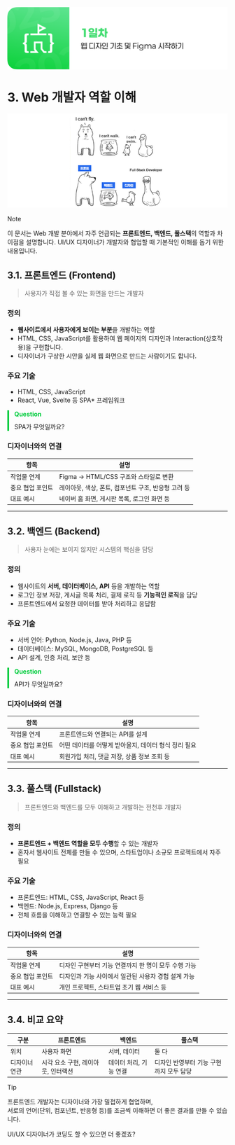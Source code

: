 <img src="./header.png" />

# 3. Web 개발자 역할 이해

<img src="./src/03/fullstack.png" />

> [!NOTE]
> 이 문서는 Web 개발 분야에서 자주 언급되는 **프론트엔드, 백엔드, 풀스택**의 역할과 차이점을 설명합니다.
> UI/UX 디자이너가 개발자와 협업할 때 기본적인 이해를 돕기 위한 내용입니다.

## 3.1. 프론트엔드 (Frontend)

> 사용자가 직접 볼 수 있는 화면을 만드는 개발자

### 정의

- **웹사이트에서 사용자에게 보이는 부분**을 개발하는 역할
- HTML, CSS, JavaScript를 활용하여 웹 페이지의 디자인과 Interaction(상호작용)을 구현합니다.
- 디자이너가 구상한 시안을 실제 웹 화면으로 만드는 사람이기도 합니다.

### 주요 기술

- HTML, CSS, JavaScript
- React, Vue, Svelte 등 SPA\* 프레임워크

<div style="border-left: 4px solid rgb(0, 204, 61); padding: 0px 12px;">
  <p style="color: rgb(0, 204, 61); padding: 0; margin: 0 0 10px 0;"><strong>Question</strong></p>
  <p style="padding: 0; margin: 0;">SPA가 무엇일까요?</p>
</div>

### 디자이너와의 연결

| 항목             | 설명                                                |
| ---------------- | --------------------------------------------------- |
| 작업물 연계      | Figma → HTML/CSS 구조와 스타일로 변환               |
| 중요 협업 포인트 | 레이아웃, 색상, 폰트, 컴포넌트 구조, 반응형 고려 등 |
| 대표 예시        | 네이버 홈 화면, 게시판 목록, 로그인 화면 등         |

---

## 3.2. 백엔드 (Backend)

> 사용자 눈에는 보이지 않지만 시스템의 핵심을 담당

### 정의

- 웹사이트의 **서버, 데이터베이스, API** 등을 개발하는 역할
- 로그인 정보 저장, 게시글 목록 처리, 결제 로직 등 **기능적인 로직**을 담당
- 프론트엔드에서 요청한 데이터를 받아 처리하고 응답함

### 주요 기술

- 서버 언어: Python, Node.js, Java, PHP 등
- 데이터베이스: MySQL, MongoDB, PostgreSQL 등
- API 설계, 인증 처리, 보안 등

<div style="border-left: 4px solid rgb(0, 204, 61); padding: 0px 12px;">
  <p style="color: rgb(0, 204, 61); padding: 0; margin: 0 0 10px 0;"><strong>Question</strong></p>
  <p style="padding: 0; margin: 0;">API가 무엇일까요?</p>
</div>

### 디자이너와의 연결

| 항목             | 설명                                                 |
| ---------------- | ---------------------------------------------------- |
| 작업물 연계      | 프론트엔드와 연결되는 API를 설계                     |
| 중요 협업 포인트 | 어떤 데이터를 어떻게 받아올지, 데이터 형식 정리 필요 |
| 대표 예시        | 회원가입 처리, 댓글 저장, 상품 정보 조회 등          |

---

## 3.3. 풀스택 (Fullstack)

> 프론트엔드와 백엔드를 모두 이해하고 개발하는 전천후 개발자

### 정의

- **프론트엔드 + 백엔드 역할을 모두 수행**할 수 있는 개발자
- 혼자서 웹사이트 전체를 만들 수 있으며, 스타트업이나 소규모 프로젝트에서 자주 필요

### 주요 기술

- 프론트엔드: HTML, CSS, JavaScript, React 등
- 백엔드: Node.js, Express, Django 등
- 전체 흐름을 이해하고 연결할 수 있는 능력 필요

### 디자이너와의 연결

| 항목             | 설명                                                 |
| ---------------- | ---------------------------------------------------- |
| 작업물 연계      | 디자인 구현부터 기능 연결까지 한 명이 모두 수행 가능 |
| 중요 협업 포인트 | 디자인과 기능 사이에서 일관된 사용자 경험 설계 가능  |
| 대표 예시        | 개인 프로젝트, 스타트업 초기 웹 서비스 등            |

---

## 3.4. 비교 요약

| 구분          | 프론트엔드                         | 백엔드                 | 풀스택                                  |
| ------------- | ---------------------------------- | ---------------------- | --------------------------------------- |
| 위치          | 사용자 화면                        | 서버, 데이터           | 둘 다                                   |
| 디자이너 연관 | 시각 요소 구현, 레이아웃, 인터랙션 | 데이터 처리, 기능 연결 | 디자인 반영부터 기능 구현까지 모두 담당 |

> [!TIP]
> 프론트엔드 개발자는 디자이너와 가장 밀접하게 협업하며,  
> 서로의 언어(단위, 컴포넌트, 반응형 등)를 조금씩 이해하면 더 좋은 결과를 만들 수 있습니다.
>
> UI/UX 디자이너가 코딩도 할 수 있으면 더 좋겠죠?
